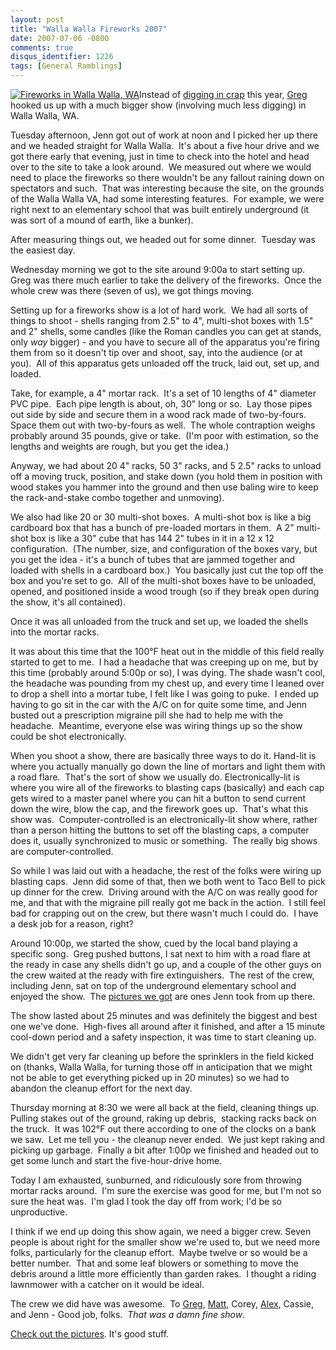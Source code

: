 ```yaml
---
layout: post
title: "Walla Walla Fireworks 2007"
date: 2007-07-06 -0800
comments: true
disqus_identifier: 1226
tags: [General Ramblings]
---
```

[![Fireworks in Walla Walla,
WA](http://lh6.google.com/travis.illig/Ro55UhEKTcE/AAAAAAAAAGg/QLoo-HH5SS4/s160-c/WallaWallaFireworks2007.jpg)](http://picasaweb.google.com/travis.illig/WallaWallaFireworks2007)Instead
of [digging in
crap](http://paraesthesia.com/archive/2006/07/05/fireworks-and-wastewater-treatment.aspx)
this year, [Greg](http://www.greghughes.net) hooked us up with a much
bigger show (involving much less digging) in Walla Walla, WA.

Tuesday afternoon, Jenn got out of work at noon and I picked her up
there and we headed straight for Walla Walla.  It's about a five hour
drive and we got there early that evening, just in time to check into
the hotel and head over to the site to take a look around.  We measured
out where we would need to place the fireworks so there wouldn't be
any fallout raining down on spectators and such.  That was interesting
because the site, on the grounds of the Walla Walla VA, had some
interesting features.  For example, we were right next to an
elementary school that was built entirely underground (it was sort of a
mound of earth, like a bunker).

After measuring things out, we headed out for some dinner.  Tuesday was
the easiest day.

Wednesday morning we got to the site around 9:00a to start setting up.
Greg was there much earlier to take the delivery of the fireworks.  Once
the whole crew was there (seven of us), we got things moving.

Setting up for a fireworks show is a lot of hard work.  We had all sorts
of things to shoot - shells ranging from 2.5" to 4", multi-shot boxes
with 1.5" and 2" shells, some candles (like the Roman candles you can
get at stands, only *way* bigger) - and you have to secure all of the
apparatus you're firing them from so it doesn't tip over and shoot, say,
into the audience (or at you).  All of this apparatus gets unloaded off
the truck, laid out, set up, and loaded.

Take, for example, a 4" mortar rack.  It's a set of 10 lengths of 4"
diameter PVC pipe.  Each pipe length is about, oh, 30" long or so.  Lay
those pipes out side by side and secure them in a wood rack made of
two-by-fours.  Space them out with two-by-fours as well.  The whole
contraption weighs probably around 35 pounds, give or take.  (I'm poor
with estimation, so the lengths and weights are rough, but you get the
idea.)

Anyway, we had about 20 4" racks, 50 3" racks, and 5 2.5" racks to
unload off a moving truck, position, and stake down (you hold them in
position with wood stakes you hammer into the ground and then use baling
wire to keep the rack-and-stake combo together and unmoving).

We also had like 20 or 30 multi-shot boxes.  A multi-shot box is like a
big cardboard box that has a bunch of pre-loaded mortars in them.  A 2"
multi-shot box is like a 30" cube that has 144 2" tubes in it in a 12 x
12 configuration.  (The number, size, and configuration of the boxes
vary, but you get the idea - it's a bunch of tubes that are jammed
together and loaded with shells in a cardboard box.)  You basically just
cut the top off the box and you're set to go.  All of the multi-shot
boxes have to be unloaded, opened, and positioned inside a wood trough
(so if they break open during the show, it's all contained).

Once it was all unloaded from the truck and set up, we loaded the shells
into the mortar racks.

It was about this time that the 100°F heat out in the middle of this
field really started to get to me.  I had a headache that was creeping
up on me, but by this time (probably around 5:00p or so), I was dying.
The shade wasn't cool, the headache was pounding from my chest up, and
every time I leaned over to drop a shell into a mortar tube, I felt like
I was going to puke.  I ended up having to go sit in the car with the
A/C on for quite some time, and Jenn busted out a prescription migraine
pill she had to help me with the headache.  Meantime, everyone else was
wiring things up so the show could be shot electronically.

When you shoot a show, there are basically three ways to do it.
Hand-lit is where you actually manually go down the line of mortars and
light them with a road flare.  That's the sort of show we usually do.
Electronically-lit is where you wire all of the fireworks to blasting
caps (basically) and each cap gets wired to a master panel where you can
hit a button to send current down the wire, blow the cap, and the
firework goes up.  That's what this show was.  Computer-controlled is an
electronically-lit show where, rather than a person hitting the buttons
to set off the blasting caps, a computer does it, usually synchronized
to music or something.  The really big shows are computer-controlled.

So while I was laid out with a headache, the rest of the folks were
wiring up blasting caps.  Jenn did some of that, then we both went to
Taco Bell to pick up dinner for the crew.  Driving around with the A/C
on was really good for me, and that with the migraine pill really got me
back in the action.  I still feel bad for crapping out on the crew, but
there wasn't much I could do.  I have a desk job for a reason, right?

Around 10:00p, we started the show, cued by the local band playing a
specific song.  Greg pushed buttons, I sat next to him with a road flare
at the ready in case any shells didn't go up, and a couple of the other
guys on the crew waited at the ready with fire extinguishers.  The rest
of the crew, including Jenn, sat on top of the underground elementary
school and enjoyed the show.  The [pictures we
got](http://picasaweb.google.com/travis.illig/WallaWallaFireworks2007)
are ones Jenn took from up there.

The show lasted about 25 minutes and was definitely the biggest and best
one we've done.  High-fives all around after it finished, and after a 15
minute cool-down period and a safety inspection, it was time to start
cleaning up.

We didn't get very far cleaning up before the sprinklers in the field
kicked on (thanks, Walla Walla, for turning those off in anticipation
that we might not be able to get everything picked up in 20 minutes) so
we had to abandon the cleanup effort for the next day.

Thursday morning at 8:30 we were all back at the field, cleaning things
up.  Pulling stakes out of the ground, raking up debris,  stacking racks
back on the truck.  It was 102°F out there according to one of the
clocks on a bank we saw.  Let me tell you - the cleanup never ended.  We
just kept raking and picking up garbage.  Finally a bit after 1:00p we
finished and headed out to get some lunch and start the five-hour-drive
home.

Today I am exhausted, sunburned, and ridiculously sore from throwing
mortar racks around.  I'm sure the exercise was good for me, but I'm not
so sure the heat was.  I'm glad I took the day off from work; I'd be so
unproductive.

I think if we end up doing this show again, we need a bigger crew.
Seven people is about right for the smaller show we're used to, but we
need more folks, particularly for the cleanup effort.  Maybe twelve or
so would be a better number.  That and some leaf blowers or something to
move the debris around a little more efficiently than garden rakes.  I
thought a riding lawnmower with a catcher on it would be ideal.

The crew we did have was awesome.  To [Greg](http://www.greghughes.net),
[Matt](http://www.bit-shift.net/), Corey,
[Alex](http://itmanager.blogs.com/notes/), Cassie, and Jenn - Good job,
folks.  *That was a damn fine show*.

[Check out the
pictures](http://picasaweb.google.com/travis.illig/WallaWallaFireworks2007).
It's good stuff.

